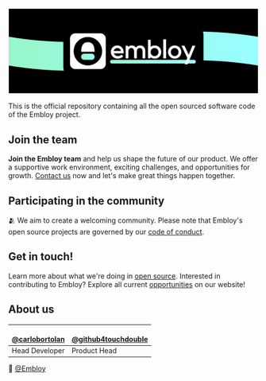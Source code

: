 <!--![Colorful Embloy logo in front of a textured horizontal banner](https://raw.githubusercontent.com/Embloy/.github/main/profile/linkedinbanner.png)-->
![Colorful Embloy logo in front of a textured horizontal banner](https://raw.githubusercontent.com/Embloy/.github/main/profile/githubbanner.png)

This is the official repository containing all the open sourced software code of the Embloy project. 

## Join the team

__Join the Embloy team__ and help us shape the future of our product. We offer a supportive work environment, exciting challenges, and opportunities for growth. [Contact us](https://about.embloy.com/en/contribution) now and let's make great things happen together.


## Participating in the community

🫂 We aim to create a welcoming community. Please note that Embloy's open source projects are governed by our [code of conduct](https://github.com/embloy/.github/blob/main/code-of-conduct.md).

## Get in touch!

Learn more about what we're doing in [open source](https://about.embloy.com).
Interested in contributing to Embloy? Explore all current [opportunities](https://about.embloy.com/en/contribution) on our website!

## About us
| <a href="https://github.com/carlobortolan"><img src="https://avatars.githubusercontent.com/u/106114526?v=4?s=100" width="100px;" alt=""/><br />@carlobortolan</a> | <a href="https://github.com/github4touchdouble"><img src="https://avatars.githubusercontent.com/u/59091490?v=4?s=100" width="100px;" alt=""/><br />@github4touchdouble</a> |
|---|---|
| Head Developer | Product Head |

👋  [@Embloy](https://linkedIn.com/company/embloy)
